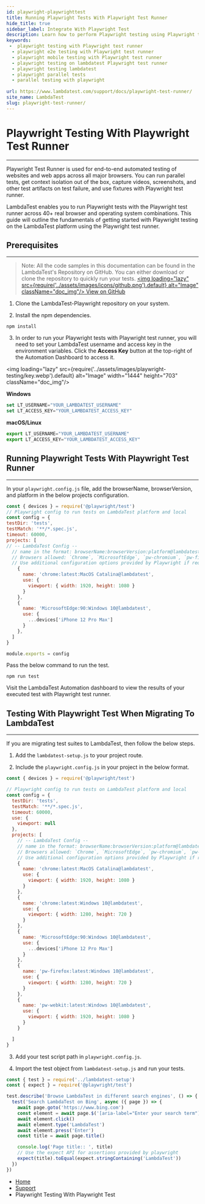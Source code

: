 ```yaml
---
id: playwright-playwrighttest
title: Running Playwright Tests With Playwright Test Runner
hide_title: true
sidebar_label: Integrate With Playwright Test
description: Learn how to perform Playwright testing using Playwright test runner across 40+ browser versions on the LambdaTest platform.
keywords:
 -  playwright testing with Playwright test runner
  - playwright e2e testing with Playwright test runner
  - playwright mobile testing with Playwright test runner
  - playwright testing on lambdatest Playwright test runner
  - playwright testing lambdatest 
  - playwright parallel tests
  - parallel testing with playwright
  
url: https://www.lambdatest.com/support/docs/playwright-test-runner/
site_name: LambdaTest
slug: playwright-test-runner/
---
```

<script type="application/ld+json"
      dangerouslySetInnerHTML={{ __html: JSON.stringify({
       "@context": "https://schema.org",
        "@type": "BreadcrumbList",
        "itemListElement": [{
          "@type": "ListItem",
          "position": 1,
          "name": "LambdaTest",
          "item": "https://www.lambdatest.com"
        },{
          "@type": "ListItem",
          "position": 2,
          "name": "Support",
          "item": "https://www.lambdatest.com/support/docs/"
        },{
          "@type": "ListItem",
          "position": 3,
          "name": "Playwright Testing With Playwright Test",
          "item": "https://www.lambdatest.com/support/docs/playwright-test-runner/"
        }]
      })
    }}
></script>

# Playwright Testing With Playwright Test Runner
* * *

Playwright Test Runner is used for end-to-end automated testing of websites and web apps across all major browsers. You can run parallel tests, get context isolation out of the box, capture videos, screenshots, and other test artifacts on test failure, and use fixtures with Playwright test runner.

LambdaTest enables you to run Playwright tests with the Playwright test runner across 40+ real browser and operating system combinations. This guide will outline the fundamentals of getting started with Playwright testing on the LambdaTest platform using the Playwright test runner.

## Prerequisites
***

>Note: All the code samples in this documentation can be found in the LambdaTest's Repository on GitHub. You can either download or clone the repository to quickly run your tests.
<a href="https://github.com/LambdaTest/playwright-sample/" className="github__anchor"><img loading="lazy" src={require('../assets/images/icons/github.png').default} alt="Image"  className="doc_img"/> View on GitHub</a>

1. Clone the LambdaTest-Playwright repository on your system.

2. Install the npm dependencies.

```
npm install
```

3. In order to run your Playwright tests with Playwright test runner, you will need to set your LambdaTest username and access key in the environment variables. Click the **Access Key** button at the top-right of the Automation Dashboard to access it.

<img loading="lazy" src={require('../assets/images/playwright-testing/key.webp').default} alt="Image" width="1444" height="703"  className="doc_img"/>


**Windows**

```js
set LT_USERNAME="YOUR_LAMBDATEST_USERNAME"
set LT_ACCESS_KEY="YOUR_LAMBDATEST_ACCESS_KEY"
```

**macOS/Linux**

```js
export LT_USERNAME="YOUR_LAMBDATEST_USERNAME"
export LT_ACCESS_KEY="YOUR_LAMBDATEST_ACCESS_KEY"
```

## Running Playwright Tests With Playwright Test Runner
*** 

In your `playwright.config.js` file, add the browserName, browserVersion, and platform in the below projects configuration.

```js
const { devices } = require('@playwright/test')
// Playwright config to run tests on LambdaTest platform and local
const config = {
testDir: 'tests',
testMatch: '**/*.spec.js',
timeout: 60000,
projects: [
// -- LambdaTest Config --
  // name in the format: browserName:browserVersion:platform@lambdatest
  // Browsers allowed: `Chrome`, `MicrosoftEdge`, `pw-chromium`, `pw-firefox` and `pw-webkit`
  // Use additional configuration options provided by Playwright if required: https://playwright.dev/docs/api/class-testconfig
    {
      name: 'chrome:latest:MacOS Catalina@lambdatest',
      use: {
        viewport: { width: 1920, height: 1080 }
      }
    },
    {
      name: 'MicrosoftEdge:90:Windows 10@lambdatest',
      use: {
        ...devices['iPhone 12 Pro Max']
      }
    },
  ]
}

module.exports = config
```
Pass the below command to run the test.

```
npm run test
```

Visit the LambdaTest Automation dashboard to view the results of your executed test with Playwright test runner.

## Testing With Playwright Test When Migrating To LambdaTest
***

If you are migrating test suites to LambdaTest, then follow the below steps.


1. Add the `lambdatest-setup.js` to your project route.

2. Include the `playwright.config.js` in your project in the below format.

```js
const { devices } = require('@playwright/test')

// Playwright config to run tests on LambdaTest platform and local
const config = {
  testDir: 'tests',
  testMatch: '**/*.spec.js',
  timeout: 60000,
  use: {
    viewport: null
  },
  projects: [
    // -- LambdaTest Config --
    // name in the format: browserName:browserVersion:platform@lambdatest
    // Browsers allowed: `Chrome`, `MicrosoftEdge`, `pw-chromium`, `pw-firefox` and `pw-webkit`
    // Use additional configuration options provided by Playwright if required: https://playwright.dev/docs/api/class-testconfig
    {
      name: 'chrome:latest:MacOS Catalina@lambdatest',
      use: {
        viewport: { width: 1920, height: 1080 }
      }
    },
    {
      name: 'chrome:latest:Windows 10@lambdatest',
      use: {
        viewport: { width: 1280, height: 720 }
      }
    },
    {
      name: 'MicrosoftEdge:90:Windows 10@lambdatest',
      use: {
        ...devices['iPhone 12 Pro Max']
      }
    },
    {
      name: 'pw-firefox:latest:Windows 10@lambdatest',
      use: {
        viewport: { width: 1280, height: 720 }
      }
    },
    {
      name: 'pw-webkit:latest:Windows 10@lambdatest',
      use: {
        viewport: { width: 1920, height: 1080 }
      }
    }

  ]
}

```

3. Add your test script path in `playwright.config.js`.

4. Import the test object from `lambdatest-setup.js` and run your tests.

```js
const { test } = require('../lambdatest-setup')
const { expect } = require('@playwright/test')

test.describe('Browse LambdaTest in different search engines', () => {
  test('Search LambdaTest on Bing', async ({ page }) => {
    await page.goto('https://www.bing.com')
    const element = await page.$('[aria-label="Enter your search term"]')
    await element.click()
    await element.type('LambdaTest')
    await element.press('Enter')
    const title = await page.title()

    console.log('Page title:: ', title)
    // Use the expect API for assertions provided by playwright
    expect(title).toEqual(expect.stringContaining('LambdaTest'))
  })
})
```

<nav aria-label="breadcrumbs">
  <ul className="breadcrumbs">
    <li className="breadcrumbs__item">
      <a className="breadcrumbs__link" href="https://www.lambdatest.com">
        Home
      </a>
    </li>
    <li className="breadcrumbs__item">
      <a className="breadcrumbs__link" target="_self" href="https://www.lambdatest.com/support/docs/">
        Support
      </a>
    </li>
    <li className="breadcrumbs__item breadcrumbs__item--active">
      <span className="breadcrumbs__link">
        Playwright Testing With Playwright Test
      </span>
    </li>
  </ul>
</nav>



